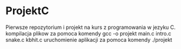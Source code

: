 # ProjektC
Pierwsze repozytorium i projekt na kurs z programowania w jezyku C.
kompilacja plikow za pomoca komendy gcc -o projekt main.c intro.c snake.c kbhit.c
uruchomienie aplikacji za pomoca komendy ./projekt
